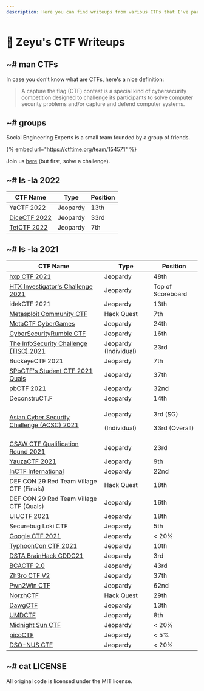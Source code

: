 ```yaml
---
description: Here you can find writeups from various CTFs that I've participated in.
---
```


# 🚩 Zeyu's CTF Writeups

## \~# man CTFs

In case you don't know what are CTFs, here's a nice definition:

> A capture the flag (CTF) contest is a special kind of cybersecurity competition designed to challenge its participants to solve computer security problems and/or capture and defend computer systems.

## \~# groups

Social Engineering Experts is a small team founded by a group of friends.

{% embed url="https://ctftime.org/team/154571" %}

Join us [here](https://forms.gle/o4mYdmpT6KTRc31M9) (but first, solve a challenge).

## \~# ls -la 2022

| CTF Name                           | Type     | Position |
| ---------------------------------- | -------- | -------- |
| YaCTF 2022                         | Jeopardy | 13th     |
| [DiceCTF 2022](2022/dicectf-2022/) | Jeopardy | 33rd     |
| [TetCTF 2022](2022/tetctf-2022/)   | Jeopardy | 7th      |

## \~# ls -la 2021

| CTF Name                                                                                     | Type                                | Position                             |
| -------------------------------------------------------------------------------------------- | ----------------------------------- | ------------------------------------ |
| [hxp CTF 2021](2021/hxp-ctf-2021.md)                                                         | Jeopardy                            | 48th                                 |
| [HTX Investigator's Challenge 2021](2021/htx-investigators-challenge-2021.md)                | Jeopardy                            | Top of Scoreboard                    |
| idekCTF 2021                                                                                 | Jeopardy                            | 13th                                 |
| [Metasploit Community CTF](2021/metasploit-community-ctf.md)                                 | Hack Quest                          | 7th                                  |
| [MetaCTF CyberGames](2021/metactf-cybergames/)                                               | Jeopardy                            | 24th                                 |
| [CyberSecurityRumble CTF](2021/cybersecurityrumble-ctf/)                                     | Jeopardy                            | 16th                                 |
| [The InfoSecurity Challenge (TISC) 2021](2021/the-infosecurity-challenge-tisc-2021/)         | Jeopardy (Individual)               | 23rd                                 |
| BuckeyeCTF 2021                                                                              | Jeopardy                            | 7th                                  |
| [SPbCTF's Student CTF 2021 Quals](2021/spbctfs-student-ctf-quals/)                           | Jeopardy                            | 37th                                 |
| pbCTF 2021                                                                                   | Jeopardy                            | 32nd                                 |
| DeconstruCT.F                                                                                | Jeopardy                            | 14th                                 |
| [Asian Cyber Security Challenge (ACSC) 2021](2021/asian-cyber-security-challenge-acsc-2021/) | <p>Jeopardy </p><p>(Individual)</p> | <p>3rd (SG)</p><p>33rd (Overall)</p> |
| [CSAW CTF Qualification Round 2021](2021/csaw-ctf-qualification-round-2021/)                 | Jeopardy                            | 23rd                                 |
| [YauzaCTF 2021](2021/yauzactf-2021/)                                                         | Jeopardy                            | 9th                                  |
| [InCTF International](2021/inctf-2021/)                                                      | Jeopardy                            | 22nd                                 |
| DEF CON 29 Red Team Village CTF (Finals)                                                     | Hack Quest                          | 18th                                 |
| DEF CON 29 Red Team Village CTF (Quals)                                                      | Jeopardy                            | 16th                                 |
| [UIUCTF 2021](2021/uiuctf-2021/)                                                             | Jeopardy                            | 18th                                 |
| Securebug Loki CTF                                                                           | Jeopardy                            | 5th                                  |
| [Google CTF 2021](2021/google-ctf-2021/)                                                     | Jeopardy                            | < 20%                                |
| [TyphoonCon CTF 2021](2021/typhooncon-ctf-2021/)                                             | Jeopardy                            | 10th                                 |
| [DSTA BrainHack CDDC21](2021/dsta-brainhack-cddc21/)                                         | Jeopardy                            | 3rd                                  |
| [BCACTF 2.0](2021/bcactf-2.0/)                                                               | Jeopardy                            | 43rd                                 |
| [Zh3ro CTF V2](2021/zh3ro-ctf-v2/)                                                           | Jeopardy                            | 37th                                 |
| [Pwn2Win CTF](2021/pwn2win-ctf-2021/)                                                        | Jeopardy                            | 62nd                                 |
| [NorzhCTF](2021/norzhctf-2021/)                                                              | Hack Quest                          | 29th                                 |
| [DawgCTF](2021/dawgctf-2021/)                                                                | Jeopardy                            | 13th                                 |
| [UMDCTF](2021/umdctf-2021/)                                                                  | Jeopardy                            | 8th                                  |
| [Midnight Sun CTF](2021/midnight-sun-ctf/)                                                   | Jeopardy                            | < 20%                                |
| [picoCTF](2021/picoctf/)                                                                     | Jeopardy                            | < 5%                                 |
| [DSO-NUS CTF](2021/dso-nus-ctf/)                                                             | Jeopardy                            | < 20%                                |

## \~# cat LICENSE

All original code is licensed under the MIT license.
